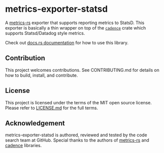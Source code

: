 # metrics-exporter-statsd

A [metrics-rs](https://github.com/metrics-rs/metrics/) exporter that supports reporting metrics to StatsD. This exporter is basically a thin wrapper on top of the [`cadence`][cadence] crate which supports Statsd/Datadog style metrics.

Check out [docs.rs documentation](https://docs.rs/metrics-exporter-statsd) for how to use this library.

## Contribution

This project welcomes contributions. See CONTRIBUTING.md for details on how to build, install, and contribute.

## License 

This project is licensed under the terms of the MIT open source license. Please refer to [LICENSE.md](./LICENSE.md) for the full terms.

## Acknowledgement

metrics-exporter-statsd is authored, reviewed and tested by the code search team at GitHub. Special thanks to the authors of [metrics-rs](https://github.com/metrics-rs/metrics/) and [cadence] libraries. 

[cadence]: https://github.com/56quarters/cadence/
